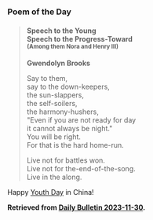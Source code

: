 ### Poem of the Day

> #### Speech to the Young<br>Speech to the Progress-Toward<br><span style="font-size: smaller;">(Among them Nora and Henry III)</span>
> **Gwendolyn Brooks**
>
> Say to them,  
> say to the down-keepers,  
> the sun-slappers,  
> the self-soilers,  
> the harmony-hushers,  
> "Even if you are not ready for day  
> it cannot always be night."  
> You will be right.  
> For that is the hard home-run.
>
> Live not for battles won.  
> Live not for the-end-of-the-song.  
> Live in the along.

Happy [Youth Day](https://en.wikipedia.org/wiki/Youth_Day_(China)) in China!

**Retrieved from [Daily Bulletin 2023-11-30](https://albertttan.github.io/daily-bulletin/2023-11-30.html).**